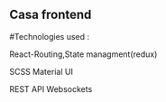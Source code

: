 ## Casa frontend
#Technologies used :

React-Routing,State managment(redux)

SCSS
Material UI

REST API
Websockets



